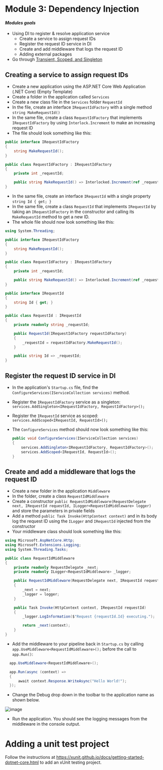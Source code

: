 # Module 3: Dependency Injection 

#### *Modules goals*

- Using DI to register & resolve application service 
	- Create a service to assign request IDs
	- Register the request ID service in DI 
	- Create and add middleware that logs the request ID 
	- Adding external packages
-  Go through [Transient, Scoped, and Singleton](https://docs.asp.net/en/latest/fundamentals/dependency-injection.html)

## Creating a service to assign request IDs

- Create a new application using the ASP.NET Core Web Application (.NET Core) (Empty Template)
-  Create a folder in the application called `Services`
-  Create a new class file in the `Services` folder `RequestId`
-  In the file, create an interface `IRequestIdFactory` with a single method `string MakeRequestId()`
-  In the same file, create a class `RequestIdFactory` that implements `IRequestIdFactory` by using `Interlock.Increment` to make an increasing request ID
-  The file should look something like this:

  ``` C#
  public interface IRequestIdFactory
  {
      string MakeRequestId();
  }

  public class RequestIdFactory : IRequestIdFactory
  {
      private int _requestId;

      public string MakeRequestId() => Interlocked.Increment(ref _requestId).ToString();
  }
  ```

-  In the same file, create an interface `IRequestId` with a single property `string Id { get; }`
-  In the same file, create a class `RequestId` that implements `IRequestId` by taking an `IRequestIdFactory` in the constructor and calling its `MakeRequestId` method to get a new ID.
-  The whole file should now look something like this:

  ``` C#
  using System.Threading;

  public interface IRequestIdFactory
  {
      string MakeRequestId();
  }
  
  public class RequestIdFactory : IRequestIdFactory
  {
      private int _requestId;
  
      public string MakeRequestId() => Interlocked.Increment(ref _requestId).ToString();
  }
  
  public interface IRequestId
  {
      string Id { get; }
  }
  
  public class RequestId : IRequestId
  {
      private readonly string _requestId;
  
      public RequestId(IRequestIdFactory requestIdFactory)
      {
          _requestId = requestIdFactory.MakeRequestId();
      }
  
      public string Id => _requestId;
  }
  ```

## Register the request ID service in DI
- In the application's `Startup.cs` file, find the `ConfigureServices(IServiceCollection services)` method.
- Register the `IRequestIdFactory` service as a singleton: `services.AddSingleton<IRequestIdFactory, RequestIdFactory>();`
- Register the `IRequestId` service as scoped: `services.AddScoped<IRequestId, RequestId>();`
- The `ConfigureServices` method should now look something like this:

  ``` C#
  public void ConfigureServices(IServiceCollection services)
  {
      services.AddSingleton<IRequestIdFactory, RequestIdFactory>();
      services.AddScoped<IRequestId, RequestId>();
  }
  ```

## Create and add a middleware that logs the request ID
-  Create a new folder in the application `Middleware`
-  In the folder, create a class `RequestIdMiddleware`
-  Create a constructor `public RequestIdMiddleware(RequestDelegate next, IRequestId requestId, ILogger<RequestIdMiddleware> logger)` and store the parameters in private fields
-  Add a method `public Task Invoke(HttpContext context)` and in its body log the request ID using the `ILogger` and `IRequestId` injected from the constructor
-  Your middleware class should look something like this:

  ``` C#
  using Microsoft.AspNetCore.Http;
  using Microsoft.Extensions.Logging;
  using System.Threading.Tasks;

  public class RequestIdMiddleware
  {
      private readonly RequestDelegate _next;
      private readonly ILogger<RequestIdMiddleware> _logger;
  
      public RequestIdMiddleware(RequestDelegate next, IRequestId requestId, ILogger<RequestIdMiddleware> logger)
      {
          _next = next;
          _logger = logger;
      }
  
      public Task Invoke(HttpContext context, IRequestId requestId)
      {
          _logger.LogInformation($"Request {requestId.Id} executing.");
  
          return _next(context);
      }
  }
  ```

-  Add the middleware to your pipeline back in `Startup.cs` by calling `app.UseMiddleware<RequestIdMiddleware>();` before the call to `app.Run()`:

  ``` C#
    app.UseMiddleware<RequestIdMiddleware>();

    app.Run(async (context) =>
    {
        await context.Response.WriteAsync("Hello World!");
    });  
  ```

-  Change the Debug drop down in the toolbar to the application name as shown below.
  
  ![image](https://github.com/LadyNaggaga/ASP.NETCoreMVA/blob/master/Images/run-with-kestrel.png)

- Run the application. You should see the logging messages from the middleware in the console output.

# Adding a unit test project

Follow the instructions at https://xunit.github.io/docs/getting-started-dotnet-core.html to add an xUnit testing project.
